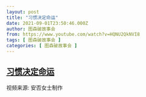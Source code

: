 ```yaml
---
layout: post
title: "习惯决定命运"
date: 2021-09-01T23:50:46.000Z
author: 图森破故事会
from: https://www.youtube.com/watch?v=HQNU2QkNVI8
tags: [ 图森破故事会 ]
categories: [ 图森破故事会 ]
---
```

<!--1630540246000-->
[习惯决定命运](https://www.youtube.com/watch?v=HQNU2QkNVI8)
------

<div>
视频来源: 安否女士制作
</div>
